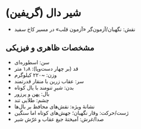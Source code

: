 # شیر دال (گریفین)

- نقش: نگهبان/آزمون‌گر «آزمون قلب» در مسیر کاخ سفید

## مشخصات ظاهری و فیزیکی
- سن: اسطوره‌ای
- قد (بر چهار دست‌وپا): ۱٫۸ متر
- وزن: ~۲۲۰ کیلوگرم
- سر: عقاب زرین با منقار قدرتمند
- بدن: شیرِ تنومند با یال کوتاه
- بال: پهن و پرزور
- چشم: طلایی تند
- نشانهٔ ویژه: نقش‌های محافظ بر بال‌ها
- ژست/حرکت: وقار نگهبان؛ جهش‌های کوتاه اما سنگین
- صدا/غرش: آمیختهٔ جیغ عقاب و غرّش شیر
